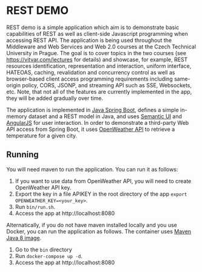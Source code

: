 # REST DEMO
REST demo is a simple application which aim is to demonstrate basic capabilities of REST as well as client-side Javascript programming when accessing REST API. The application is being used throughout the Middleware and Web Services and Web 2.0 courses at the Czech Technical University in Prague. The goal is to cover topics in the two courses (see https://vitvar.com/lectures for details) and showcase, for example, REST resources identification, representation and interaction, uniform interface, HATEOAS, caching, revalidation and concurrency control as well as browser-based client access programming requirements including same-origin policy, CORS, JSONP, and streaming API such as SSE, Websockets, etc. Note, that not all of the features are currently implemented in the app, they will be added gradually over time.      

The application is implemented in [Java Spring Boot](https://spring.io/projects/spring-boot), defines a simple in-memory dataset and a REST model in Java, and uses [Semantic UI](https://semantic-ui.com/) and [AngularJS](https://angularjs.org/) for user interaction. In order to demonstrate a third-party Web API access from Spring Boot, it uses [OpenWeather API](https://openweathermap.org/api) to retrieve a temperature for a given city.

## Running

You will need maven to run the application. You can run it as follows:

1. If you want to use data from OpenWeather API, you will need to create OpenWeather API key.
2. Export the key in a file APIKEY in the root directory of the app ```export OPENWEATHER_KEY=<your_key>```.
3. Run ```bin/run.sh```.
4. Access the app at http://localhost:8080

Alternatically, if you do not have maven installed locally and you use Docker, you can run the application as follows. The container uses [Maven Java 8 image](https://hub.docker.com/_/maven).

1. Go to the ```bin``` directory 
2. Run ```docker-compose up -d```. 
4. Access the app at http://localhost:8080 
